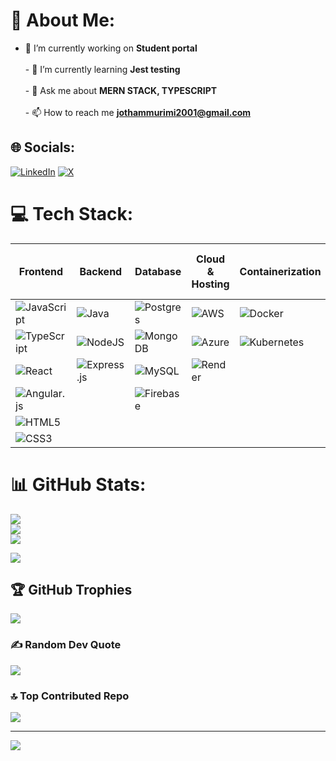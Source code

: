 # 💫 About Me:
- 🔭 I’m currently working on **Student portal**<br><br>- 🌱 I’m currently learning **Jest testing**<br><br>- 💬 Ask me about **MERN STACK, TYPESCRIPT**<br><br>- 📫 How to reach me **jothammurimi2001@gmail.com**<br>


## 🌐 Socials:
[![LinkedIn](https://img.shields.io/badge/LinkedIn-%230077B5.svg?logo=linkedin&logoColor=white)](https://www.linkedin.com/in/jotham-murimi-90b959256/) [![X](https://img.shields.io/badge/X-black.svg?logo=X&logoColor=white)](https://x.com/@JothamMurimi) 


# 💻 Tech Stack:

| **Frontend**                                                                                                               | **Backend**                                                                                                           | **Database**                                                                                                            | **Cloud & Hosting**                                                                                                      | **Containerization**                                                                                                       | **Version Control & CI/CD**                                                                                               |
|----------------------------------------------------------------------------------------------------------------------------|-----------------------------------------------------------------------------------------------------------------------|-------------------------------------------------------------------------------------------------------------------------|--------------------------------------------------------------------------------------------------------------------------|---------------------------------------------------------------------------------------------------------------------------|---------------------------------------------------------------------------------------------------------------------------|
| ![JavaScript](https://img.shields.io/badge/javascript-%23323330.svg?style=plastic&logo=javascript&logoColor=%23F7DF1E)     | ![Java](https://img.shields.io/badge/java-%23ED8B00.svg?style=plastic&logo=openjdk&logoColor=white)                  | ![Postgres](https://img.shields.io/badge/postgres-%23316192.svg?style=plastic&logo=postgresql&logoColor=white)          | ![AWS](https://img.shields.io/badge/AWS-%23FF9900.svg?style=plastic&logo=amazon-aws&logoColor=white)                     | ![Docker](https://img.shields.io/badge/docker-%230db7ed.svg?style=plastic&logo=docker&logoColor=white)                   | ![GitHub](https://img.shields.io/badge/github-%23121011.svg?style=plastic&logo=github&logoColor=white)                    |
| ![TypeScript](https://img.shields.io/badge/typescript-%23007ACC.svg?style=plastic&logo=typescript&logoColor=white)         | ![NodeJS](https://img.shields.io/badge/node.js-6DA55F?style=plastic&logo=node.js&logoColor=white)                    | ![MongoDB](https://img.shields.io/badge/MongoDB-%234ea94b.svg?style=plastic&logo=mongodb&logoColor=white)               | ![Azure](https://img.shields.io/badge/azure-%230072C6.svg?style=plastic&logo=microsoftazure&logoColor=white)             | ![Kubernetes](https://img.shields.io/badge/kubernetes-%23326ce5.svg?style=plastic&logo=kubernetes&logoColor=white)       | ![Jest](https://img.shields.io/badge/jest-%23C21325.svg?style=plastic&logo=jest&logoColor=white)                          |
| ![React](https://img.shields.io/badge/react-%2320232a.svg?style=plastic&logo=react&logoColor=%2361DAFB)                    | ![Express.js](https://img.shields.io/badge/express.js-%23404d59.svg?style=plastic&logo=express&logoColor=%2361DAFB) | ![MySQL](https://img.shields.io/badge/mysql-4479A1.svg?style=plastic&logo=mysql&logoColor=white)                        | ![Render](https://img.shields.io/badge/Render-%46E3B7.svg?style=plastic&logo=render&logoColor=white)                     |                                                                                                                           |                                                                                                                           |
| ![Angular.js](https://img.shields.io/badge/angular.js-%23E23237.svg?style=plastic&logo=angularjs&logoColor=white)         |                                                                                                                       | ![Firebase](https://img.shields.io/badge/firebase-a08021?style=plastic&logo=firebase&logoColor=ffcd34)                  |                                                                                                                          |                                                                                                                           |                                                                                                                           |
| ![HTML5](https://img.shields.io/badge/html5-%23E34F26.svg?style=plastic&logo=html5&logoColor=white)                       |                                                                                                                       |                                                                                                                         |                                                                                                                          |                                                                                                                           |                                                                                                                           |
| ![CSS3](https://img.shields.io/badge/css3-%231572B6.svg?style=plastic&logo=css3&logoColor=white)                          |                                                                                                                       |                                                                                                                         |                                                                                                                          |                                                                                                                           |                                                                                                                           |




# 📊 GitHub Stats:
![](https://github-readme-stats.vercel.app/api?username=jothammicheni&theme=default&hide_border=false&include_all_commits=true&count_private=true)<br/>
![](https://github-readme-streak-stats.herokuapp.com/?user=jothammicheni&theme=default&hide_border=false)<br/>
![](https://github-readm-stats.vercel.app/api/top-langs/?username=jothammicheni&theme=default&hide_border=false&include_all_commits=true&count_private=true&layout=compact)

[![](https://visitcount.itsvg.in/api?id=jothammicheni&label=Profile%20Views&pretty=false)](https://visitcount.itsvg.in)
## 🏆 GitHub Trophies
![](https://github-profile-trophy.vercel.app/?username=jothammicheni&theme=radical&no-frame=false&no-bg=false&margin-w=4)


### ✍️ Random Dev Quote
![](https://quotes-github-readme.vercel.app/api?type=horizontal&theme=light)

### 🔝 Top Contributed Repo
![](https://github-contributor-stats.vercel.app/api?username=jothammicheni&limit=5&theme=default&combine_all_yearly_contributions=true)

---
[![](https://visitcount.itsvg.in/api?id=jothammicheni&icon=0&color=0)](https://visitcount.itsvg.in)

<!-- Proudly created with GPRM ( https://gprm.itsvg.in ) -->

